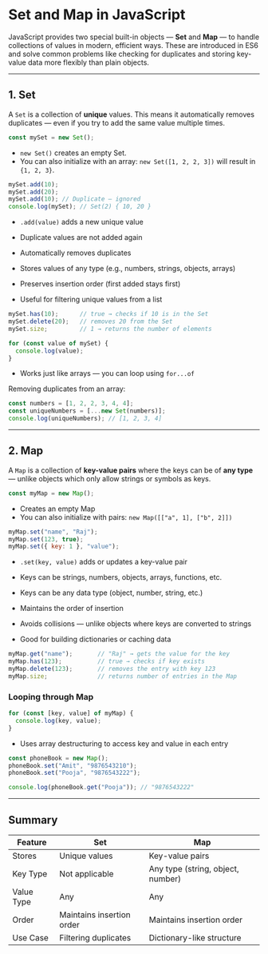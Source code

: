# Set and Map in JavaScript

JavaScript provides two special built-in objects — **Set** and **Map** — to handle collections of values in modern, efficient ways. These are introduced in ES6 and solve common problems like checking for duplicates and storing key-value data more flexibly than plain objects.

---

## 1. Set

A `Set` is a collection of **unique** values. This means it automatically removes duplicates — even if you try to add the same value multiple times.

```js
const mySet = new Set();
```

* `new Set()` creates an empty Set.
* You can also initialize with an array: `new Set([1, 2, 2, 3])` will result in `{1, 2, 3}`.

```js
mySet.add(10);
mySet.add(20);
mySet.add(10); // Duplicate — ignored
console.log(mySet); // Set(2) { 10, 20 }
```

* `.add(value)` adds a new unique value
* Duplicate values are not added again

* Automatically removes duplicates
* Stores values of any type (e.g., numbers, strings, objects, arrays)
* Preserves insertion order (first added stays first)
* Useful for filtering unique values from a list

```js
mySet.has(10);      // true → checks if 10 is in the Set
mySet.delete(20);   // removes 20 from the Set
mySet.size;         // 1 → returns the number of elements
```

```js
for (const value of mySet) {
  console.log(value);
}
```

* Works just like arrays — you can loop using `for...of`

Removing duplicates from an array:

```js
const numbers = [1, 2, 2, 3, 4, 4];
const uniqueNumbers = [...new Set(numbers)];
console.log(uniqueNumbers); // [1, 2, 3, 4]
```

---

## 2. Map

A `Map` is a collection of **key-value pairs** where the keys can be of **any type** — unlike objects which only allow strings or symbols as keys.

```js
const myMap = new Map();
```

* Creates an empty Map
* You can also initialize with pairs: `new Map([["a", 1], ["b", 2]])`

```js
myMap.set("name", "Raj");
myMap.set(123, true);
myMap.set({ key: 1 }, "value");
```

* `.set(key, value)` adds or updates a key-value pair
* Keys can be strings, numbers, objects, arrays, functions, etc.

* Keys can be any data type (object, number, string, etc.)
* Maintains the order of insertion
* Avoids collisions — unlike objects where keys are converted to strings
* Good for building dictionaries or caching data

```js
myMap.get("name");       // "Raj" → gets the value for the key
myMap.has(123);          // true → checks if key exists
myMap.delete(123);       // removes the entry with key 123
myMap.size;              // returns number of entries in the Map
```

### Looping through Map

```js
for (const [key, value] of myMap) {
  console.log(key, value);
}
```

* Uses array destructuring to access key and value in each entry

```js
const phoneBook = new Map();
phoneBook.set("Amit", "9876543210");
phoneBook.set("Pooja", "9876543222");

console.log(phoneBook.get("Pooja")); // "9876543222"
```

---

## Summary

| Feature    | Set                       | Map                               |
| ---------- | ------------------------- | --------------------------------- |
| Stores     | Unique values             | Key-value pairs                   |
| Key Type   | Not applicable            | Any type (string, object, number) |
| Value Type | Any                       | Any                               |
| Order      | Maintains insertion order | Maintains insertion order         |
| Use Case   | Filtering duplicates      | Dictionary-like structure         |

